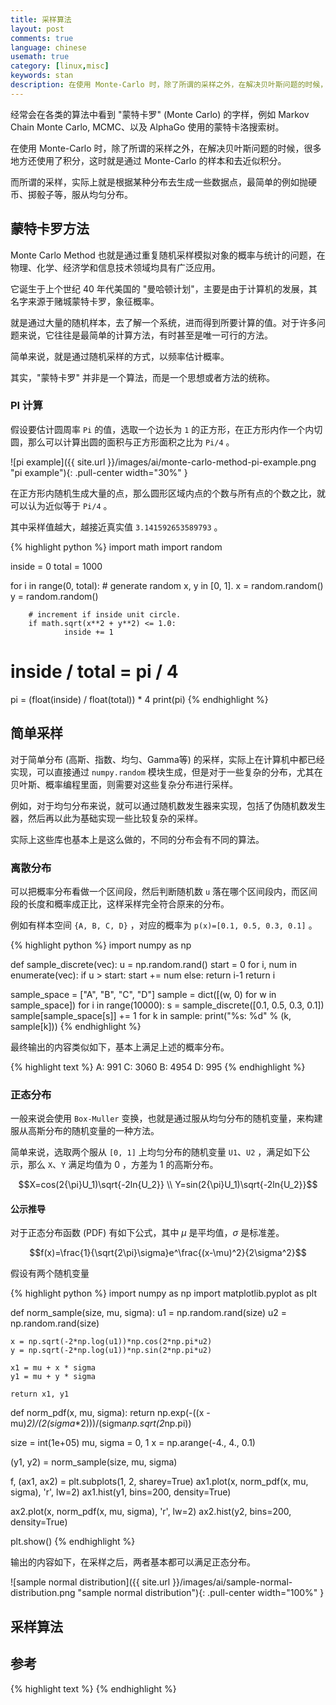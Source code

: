 ```yaml
---
title: 采样算法
layout: post
comments: true
language: chinese
usemath: true
category: [linux,misc]
keywords: stan
description: 在使用 Monte-Carlo 时，除了所谓的采样之外，在解决贝叶斯问题的时候，很多地方还使用了积分，这时就是通过 Monte-Carlo 的样本和去近似积分。而所谓的采样，实际上就是根据某种分布去生成一些数据点，最简单的例如抛硬币、掷骰子等，服从均匀分布。
---
```


经常会在各类的算法中看到 "蒙特卡罗" (Monte Carlo) 的字样，例如 Markov Chain Monte Carlo, MCMC、以及 AlphaGo 使用的蒙特卡洛搜索树。

在使用 Monte-Carlo 时，除了所谓的采样之外，在解决贝叶斯问题的时候，很多地方还使用了积分，这时就是通过 Monte-Carlo 的样本和去近似积分。

而所谓的采样，实际上就是根据某种分布去生成一些数据点，最简单的例如抛硬币、掷骰子等，服从均匀分布。

<!-- more -->

## 蒙特卡罗方法

Monte Carlo Method 也就是通过重复随机采样模拟对象的概率与统计的问题，在物理、化学、经济学和信息技术领域均具有广泛应用。

它诞生于上个世纪 40 年代美国的 "曼哈顿计划"，主要是由于计算机的发展，其名字来源于赌城蒙特卡罗，象征概率。

就是通过大量的随机样本，去了解一个系统，进而得到所要计算的值。对于许多问题来说，它往往是最简单的计算方法，有时甚至是唯一可行的方法。

简单来说，就是通过随机采样的方式，以频率估计概率。

其实，"蒙特卡罗" 并非是一个算法，而是一个思想或者方法的统称。

### PI 计算

假设要估计圆周率 `Pi` 的值，选取一个边长为 `1` 的正方形，在正方形内作一个内切圆，那么可以计算出圆的面积与正方形面积之比为 `Pi/4` 。

![pi example]({{ site.url }}/images/ai/monte-carlo-method-pi-example.png "pi example"){: .pull-center width="30%" }

在正方形内随机生成大量的点，那么圆形区域内点的个数与所有点的个数之比，就可以认为近似等于 `Pi/4` 。

其中采样值越大，越接近真实值 `3.141592653589793` 。

{% highlight python %}
import math
import random

inside = 0
total = 1000

for i in range(0, total):
        # generate random x, y in [0, 1].
        x = random.random()
        y = random.random()

        # increment if inside unit circle.
        if math.sqrt(x**2 + y**2) <= 1.0:
                inside += 1
# inside / total = pi / 4
pi = (float(inside) / float(total)) * 4
print(pi)
{% endhighlight %}

<!--
https://blog.csdn.net/jteng/article/details/54344766
-->

## 简单采样

对于简单分布 (高斯、指数、均匀、Gamma等) 的采样，实际上在计算机中都已经实现，可以直接通过 `numpy.random` 模块生成，但是对于一些复杂的分布，尤其在贝叶斯、概率编程里面，则需要对这些复杂分布进行采样。

例如，对于均匀分布来说，就可以通过随机数发生器来实现，包括了伪随机数发生器，然后再以此为基础实现一些比较复杂的采样。

实际上这些库也基本上是这么做的，不同的分布会有不同的算法。

### 离散分布

可以把概率分布看做一个区间段，然后判断随机数 `u` 落在哪个区间段内，而区间段的长度和概率成正比，这样采样完全符合原来的分布。

例如有样本空间 `{A, B, C, D}` ，对应的概率为 `p(x)=[0.1, 0.5, 0.3, 0.1]` 。

{% highlight python %}
import numpy as np

def sample_discrete(vec):
	u = np.random.rand()
	start = 0
	for i, num in enumerate(vec):
		if u > start:
			start += num
		else:
			return i-1
	return i

sample_space = ["A", "B", "C", "D"]
sample = dict([(w, 0) for w in sample_space])
for i in range(10000):
    s = sample_discrete([0.1, 0.5, 0.3, 0.1])
    sample[sample_space[s]] += 1
for k in sample:
    print("%s: %d" % (k, sample[k]))
{% endhighlight %}

最终输出的内容类似如下，基本上满足上述的概率分布。

{% highlight text %}
A: 991
C: 3060
B: 4954
D: 995
{% endhighlight %}

### 正态分布

一般来说会使用 `Box-Muller` 变换，也就是通过服从均匀分布的随机变量，来构建服从高斯分布的随机变量的一种方法。

简单来说，选取两个服从 `[0, 1]` 上均匀分布的随机变量 `U1`、`U2` ，满足如下公示，那么 `X`、`Y` 满足均值为 0 ，方差为 1 的高斯分布。

$$X=cos(2{\pi}U_1)\sqrt{-2ln{U_2}} \\ Y=sin(2{\pi}U_1)\sqrt{-2ln{U_2}}$$

#### 公示推导

对于正态分布函数 (PDF) 有如下公式，其中 $\mu$ 是平均值，$\sigma$ 是标准差。

$$f(x)=\frac{1}{\sqrt{2\pi}\sigma}e^\frac{(x-\mu)^2}{2\sigma^2}$$

假设有两个随机变量

<!--
https://zhuanlan.zhihu.com/p/38638710
-->

{% highlight python %}
import numpy as np
import matplotlib.pyplot as plt

def norm_sample(size, mu, sigma):
    u1 = np.random.rand(size)
    u2 = np.random.rand(size)

    x = np.sqrt(-2*np.log(u1))*np.cos(2*np.pi*u2)
    y = np.sqrt(-2*np.log(u1))*np.sin(2*np.pi*u2)

    x1 = mu + x * sigma
    y1 = mu + y * sigma

    return x1, y1

def norm_pdf(x, mu, sigma):
    return np.exp(-((x - mu)**2)/(2*(sigma**2)))/(sigma*np.sqrt(2*np.pi))

size = int(1e+05)
mu, sigma = 0, 1
x = np.arange(-4., 4., 0.1)

(y1, y2) = norm_sample(size, mu, sigma)

f, (ax1, ax2) = plt.subplots(1, 2, sharey=True)
ax1.plot(x, norm_pdf(x, mu, sigma), 'r', lw=2)
ax1.hist(y1, bins=200, density=True)

ax2.plot(x, norm_pdf(x, mu, sigma), 'r', lw=2)
ax2.hist(y2, bins=200, density=True)

plt.show()
{% endhighlight %}

输出的内容如下，在采样之后，两者基本都可以满足正态分布。

![sample normal distribution]({{ site.url }}/images/ai/sample-normal-distribution.png "sample normal distribution"){: .pull-center width="100%" }

## 采样算法

## 参考

<!--
机器学习中的Monte-Carlo，写的还是不错的
https://applenob.github.io/machine_learning/MCMC/

https://zhuanlan.zhihu.com/p/34071776
2. 采样分类，从简单到复杂总共有多少种？

包括了一个基本的算法示例
https://blog.csdn.net/jteng/article/details/54344766

http://www.ruanyifeng.com/blog/2015/07/monte-carlo-method.html
-->

{% highlight text %}
{% endhighlight %}
